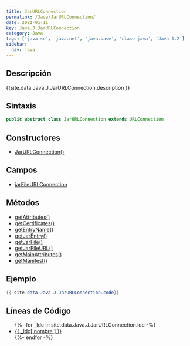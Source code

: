 ```yaml
---
title: JarURLConnection
permalink: /Java/JarURLConnection/
date: 2021-01-11
key: Java.J.JarURLConnection
category: Java
tags: ['java se', 'java.net', 'java.base', 'clase java', 'Java 1.2']
sidebar: 
  nav: java
---
```


## Descripción
{{site.data.Java.J.JarURLConnection.description }}

## Sintaxis
~~~java
public abstract class JarURLConnection extends URLConnection
~~~

## Constructores
* [JarURLConnection()](/Java/JarURLConnection/JarURLConnection/)

## Campos
* [jarFileURLConnection](/Java/JarURLConnection/jarFileURLConnection)

## Métodos
* [getAttributes()](/Java/JarURLConnection/getAttributes)
* [getCertificates()](/Java/JarURLConnection/getCertificates)
* [getEntryName()](/Java/JarURLConnection/getEntryName)
* [getJarEntry()](/Java/JarURLConnection/getJarEntry)
* [getJarFile()](/Java/JarURLConnection/getJarFile)
* [getJarFileURL()](/Java/JarURLConnection/getJarFileURL)
* [getMainAttributes()](/Java/JarURLConnection/getMainAttributes)
* [getManifest()](/Java/JarURLConnection/getManifest)

## Ejemplo
~~~java
{{ site.data.Java.J.JarURLConnection.code}}
~~~

## Líneas de Código
<ul>
{%- for _ldc in site.data.Java.J.JarURLConnection.ldc -%}
   <li>
       <a href="{{_ldc['url'] }}">{{ _ldc['nombre'] }}</a>
   </li>
{%- endfor -%}
</ul>
